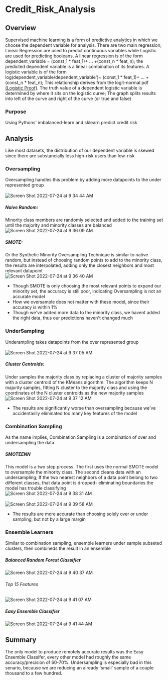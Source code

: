 # Credit_Risk_Analysis
## Overview
Supervised machine learning is a form of predictive analytics in which we choose the dependent variable for analysis. There are two main regression; Linear Regression are used to predict continuous variables while Logistic are used for predicting booleans. A linear regression is of the form dependent_variable = (const_1 * feat_1)+ ... +(const_n * feat_n); the predicted dependent variable is a linear combination of its features. A logistic variable is of the form log(dependent_variable/dependent_variable')= (const_1 * feat_1)+ ... +(const_n * feat_n); This relationship derives from the logit-normal pdf [(Logistic Proof)](https://www.countbayesie.com/blog/2021/9/30/the-logit-normal-a-ubitiqutious-but-strange-distribution). The truth value of a dependent logistic variable is determined by where it sits on the logistic curve; The graph splits results into left of the curve and right of the curve (or true and false)

### Purpose
Using Pythons' imbalanced-learn and sklearn predict credit risk 

## Analysis
Like most datasets, the distribution of our dependent variable is skewed since there are substancially less high-risk users than low-risk

### Oversampling
Oversampling handles this problem by adding more datapoints to the under represented group <br /><br />
![Screen Shot 2022-07-24 at 9 34 44 AM](https://user-images.githubusercontent.com/79609464/180654669-a49ef372-ecc3-4120-ac69-cefd4aff205e.png)

##### Naive Random:
Minority class members are randomly selected and added to the training set until the majority and minority classes are balanced<br/>
![Screen Shot 2022-07-24 at 9 36 09 AM](https://user-images.githubusercontent.com/79609464/180654755-a81550b8-9f91-4a6e-9370-d9bebf66aec8.png)

##### SMOTE:
Or the Synthetic Minority Oversampling Technique is similar to native random, but instead of choosing random points to add to the minority class, the results are interpolated, adding only the closest neighbors and most relevant datapoint <br/>
![Screen Shot 2022-07-24 at 9 36 40 AM](https://user-images.githubusercontent.com/79609464/180654773-2270f479-61f2-4327-b297-8c7ea3b1b384.png)

- Though SMOTE is only choosing the most relevant points to expand our minority set, the accuracy is still poor, indicating Oversampling is not an accurate model
- How we oversample does not matter with these model, since their accuracy is within 1%
- Though we've added more data to the minority class, we havent added the right data, thus our predictions haven't changed much

### UnderSampling
Underampling takes datapoints from the over represented group <br /><br />
![Screen Shot 2022-07-24 at 9 37 05 AM](https://user-images.githubusercontent.com/79609464/180654804-dd9b3e16-6123-4218-b20a-39b37399f3e0.png)

##### Cluster Centroids:
Under samples the majority class by replacing a cluster of majority samples with a cluster centroid of the KMeans algorithm. The algorithm keeps N majority samples, fitting N cluster to the majority class and using the coordinates of the N cluster centroids as the new majority samples <br/>
![Screen Shot 2022-07-24 at 9 37 12 AM](https://user-images.githubusercontent.com/79609464/180654815-11e9d280-c2d9-4624-8b02-64ee17f3e4b5.png)

- The results are significantly worse than oversampling because we've accidentaslly eliminated too many key features of the model

### Combination Sampling
As the name implies, Combination Sampling is a combination of over and undersampling the data

##### SMOTEENN
This model is a two step process. The first uses the normal SMOTE model to oversample the minority class. The second cleans data with an undersampling; If the two nearest neighbors of a data point belong to two different classes, that data point is dropped- eliminating boundaries the model has trouble classifying <br/>
![Screen Shot 2022-07-24 at 9 38 31 AM](https://user-images.githubusercontent.com/79609464/180654870-3459ab5b-2a9d-4234-a379-f9d99453d2a2.png)
<br/><br/>
![Screen Shot 2022-07-24 at 9 39 58 AM](https://user-images.githubusercontent.com/79609464/180654940-3eb8897c-0ddc-47db-a952-ea80bb8dcc3c.png)

- The results are more accurate than choosing solely over or under sampling, but not by a large margin

### Ensemble Learners
Similar to combination sampling, ensemble learners under sample subseted clusters, then combineds the result in an ensemble

##### Balanced Random Forest Classifier
![Screen Shot 2022-07-24 at 9 40 37 AM](https://user-images.githubusercontent.com/79609464/180654970-4129ebbe-dc5e-4c84-b125-a00655df01bf.png)
###### Top 15 Features
![Screen Shot 2022-07-24 at 9 41 07 AM](https://user-images.githubusercontent.com/79609464/180655004-0673771a-060a-4e6c-b2bd-631c5331b0f1.png)

##### Easy Ensemble Classifier
![Screen Shot 2022-07-24 at 9 41 44 AM](https://user-images.githubusercontent.com/79609464/180655027-a97193a2-de01-4af5-a3cb-c825e333a5f9.png)
 
## Summary
The only model to produce remotely accurate results was the Easy Ensemble Classifer, every other model had roughly the same accuracy/precision of 60-70%. Undersampling is especially bad in this senario, because we are reducing an already 'small' sample of a couple thousand to a few hundred.

